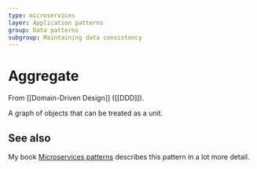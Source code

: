 ```yaml
---
type: microservices
layer: Application patterns
group: Data patterns
subgroup: Maintaining data consistency
---
```

# Aggregate

From [[Domain-Driven Design]] ([[DDD]]).

A graph of objects that can be treated as a unit.

## See also

My book [Microservices patterns](https://microservices.io/book) describes this pattern in a lot more detail.